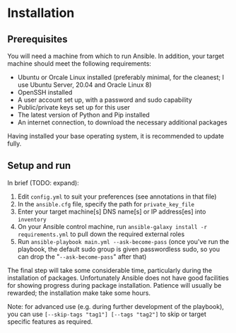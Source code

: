 # Installation

## Prerequisites

You will need a machine from which to run Ansible. In addition, your target
machine should meet the following requirements:

* Ubuntu or Orcale Linux installed (preferably minimal, for the cleanest; I use
  Ubuntu Server, 20.04 and Oracle Linux 8)
* OpenSSH installed
* A user account set up, with a password and sudo capability
* Public/private keys set up for this user
* The latest version of Python and Pip installed
* An internet connection, to download the necessary additional packages

Having installed your base operating system, it is recommended to update fully.

## Setup and run

In brief (TODO: expand):

1. Edit `config.yml` to suit your preferences (see annotations in that file)
2. In the `ansible.cfg` file, specify the path for `private_key_file`
3. Enter your target machine[s] DNS name[s] or IP address[es] into `inventory`
4. On your Ansible control machine, run `ansible-galaxy install -r
   requirements.yml` to pull down the required external roles
5. Run `ansible-playbook main.yml --ask-become-pass` (once you've run the
   playbook, the default sudo group is given passwordless sudo, so you can drop
   the "`--ask-become-pass`" after that)

The final step will take some considerable time, particularly during the
installation of packages. Unfortunately Ansible does not have good facilities
for showing progress during package installation. Patience will usually be
rewarded; the installation make take some hours.

Note: for advanced use (e.g. during further development of the playbook), you
can use `[--skip-tags "tag1"] [--tags "tag2"]` to skip or target specific
features as required.